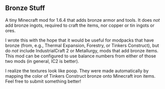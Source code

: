 ## Bronze Stuff

A tiny Minecraft mod for 1.6.4 that adds bronze armor and tools. It does 
*not* add bronze ingots, required to craft the items, nor copper or tin 
ingots or ores.

I wrote this with the hope that it would be useful for modpacks that have
bronze (from, e.g., Thermal Expansion, Forestry, or Tinkers Construct), but do
*not* include IndustrialCraft 2 or Metallurgy, mods that add bronze 
items. This mod can be configured to use balance numbers from either of 
those two mods (in general, IC2 is better).

I realize the textures look like poop. They were made automatically by mapping
the color of Tinkers Construct bronze onto Minecraft iron items. Feel 
free to submit something better!
